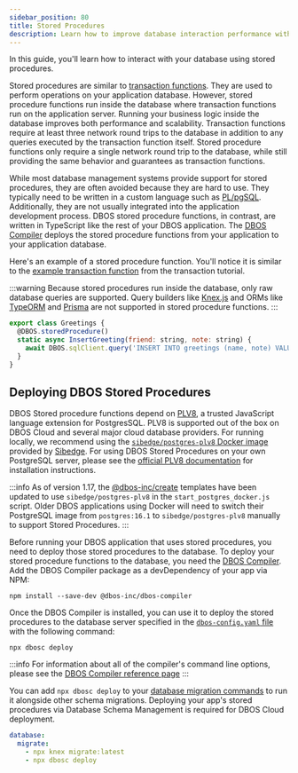 ```yaml
---
sidebar_position: 80
title: Stored Procedures
description: Learn how to improve database interaction performance with Stored Procedures
---
```


In this guide, you'll learn how to interact with your database using stored procedures.

Stored procedures are similar to [transaction functions](./transaction-tutorial.md). 
They are used to perform operations on your application database.
However, stored procedure functions run inside the database where transaction functions run on the application server. 
Running your business logic inside the database improves both performance and scalability. 
Transaction functions require at least three network round trips to the database in addition to any queries executed by the transaction function itself.
Stored procedure functions only require a single network round trip to the database, while still providing the same behavior and guarantees as transaction functions.

While most database management systems provide support for stored procedures, they are often avoided because they are hard to use.
They typically need to be written in a custom language such as [PL/pgSQL](https://www.postgresql.org/docs/current/plpgsql.html).
Additionally, they are not usually integrated into the application development process.
DBOS stored procedure functions, in contrast, are written in TypeScript like the rest of your DBOS application.
The [DBOS Compiler](../reference/tools/dbos-compiler.md) deploys the stored procedure functions from your application to your application database.

Here's an example of a stored procedure function.
You'll notice it is similar to the [example transaction function](./transaction-tutorial.md) from the transaction tutorial. 

:::warning
Because stored procedures run inside the database, only raw database queries are supported. 
Query builders like [Knex.js](https://knexjs.org/) and ORMs like [TypeORM](./orms/using-typeorm.md) and [Prisma](./orms/using-prisma.md) are not supported in stored procedure functions.
:::

```javascript
export class Greetings {
  @DBOS.storedProcedure()
  static async InsertGreeting(friend: string, note: string) {
    await DBOS.sqlClient.query('INSERT INTO greetings (name, note) VALUES ($1, $2)', [friend, note]);
  }
}
```

## Deploying DBOS Stored Procedures

DBOS Stored procedure functions depend on [PLV8](https://plv8.github.io/), a trusted JavaScript language extension for PostgresSQL. 
PLV8 is supported out of the box on DBOS Cloud and several major cloud database providers.
For running locally, we recommend using the [`sibedge/postgres-plv8` Docker image](https://plv8.com) provided by [Sibedge](https://sibedge.com/).
For using DBOS Stored Procedures on your own PostgreSQL server, please see the [official PLV8 documentation](https://plv8.github.io/#building) for installation instructions.

:::info
As of version 1.17, the [@dbos-inc/create](../reference/tools/cli#npx-dbos-inccreate) templates have been updated to use `sibedge/postgres-plv8` in the `start_postgres_docker.js` script.
Older DBOS applications using Docker will need to switch their PostgreSQL image from `postgres:16.1` to `sibedge/postgres-plv8` manually to support Stored Procedures.
:::

Before running your DBOS application that uses stored procedures, you need to deploy those stored procedures to the database.
To deploy your stored procedure functions to the database, you need the [DBOS Compiler](../reference/tools/dbos-compiler.md). 
Add the DBOS Compiler package as a devDependency of your app via NPM:

```
npm install --save-dev @dbos-inc/dbos-compiler
```

Once the DBOS Compiler is installed, you can use it to deploy the stored procedures to the database server specified 
in the [`dbos-config.yaml` file](../reference/configuration.md) with the following command:

```
npx dbosc deploy
```

:::info
For information about all of the compiler's command line options, please see the [DBOS Compiler reference page](../reference/tools/dbos-compiler.md)
:::

You can add `npx dbosc deploy` to your [database migration commands](../reference/configuration.md#database) to run it alongside other schema migrations.
Deploying your app's stored procedures via Database Schema Management is required for DBOS Cloud deployment.

```yaml
database:
  migrate:
    - npx knex migrate:latest
    - npx dbosc deploy
```
